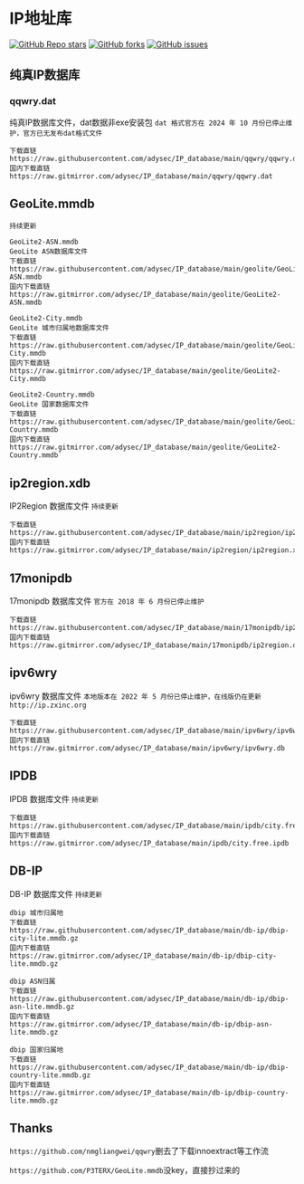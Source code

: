 # IP地址库
<a href="https://github.com/adysec/IP_database/stargazers"><img alt="GitHub Repo stars" src="https://img.shields.io/github/stars/adysec/IP_database?color=yellow&logo=riseup&logoColor=yellow&style=flat-square"></a>
<a href="https://github.com/adysec/IP_database/network/members"><img alt="GitHub forks" src="https://img.shields.io/github/forks/adysec/IP_database?color=orange&style=flat-square"></a>
<a href="https://github.com/adysec/IP_database/issues"><img alt="GitHub issues" src="https://img.shields.io/github/issues/adysec/IP_database?color=red&style=flat-square"></a>

## 纯真IP数据库
### qqwry.dat
纯真IP数据库文件，dat数据非exe安装包
`dat 格式官方在 2024 年 10 月份已停止维护，官方已无发布dat格式文件`
```
下载直链
https://raw.githubusercontent.com/adysec/IP_database/main/qqwry/qqwry.dat
国内下载直链
https://raw.gitmirror.com/adysec/IP_database/main/qqwry/qqwry.dat
```
## GeoLite.mmdb
`持续更新`
```
GeoLite2-ASN.mmdb
GeoLite ASN数据库文件
下载直链
https://raw.githubusercontent.com/adysec/IP_database/main/geolite/GeoLite2-ASN.mmdb
国内下载直链
https://raw.gitmirror.com/adysec/IP_database/main/geolite/GeoLite2-ASN.mmdb

GeoLite2-City.mmdb
GeoLite 城市归属地数据库文件
下载直链
https://raw.githubusercontent.com/adysec/IP_database/main/geolite/GeoLite2-City.mmdb
国内下载直链
https://raw.gitmirror.com/adysec/IP_database/main/geolite/GeoLite2-City.mmdb

GeoLite2-Country.mmdb
GeoLite 国家数据库文件
下载直链
https://raw.githubusercontent.com/adysec/IP_database/main/geolite/GeoLite2-Country.mmdb
国内下载直链
https://raw.gitmirror.com/adysec/IP_database/main/geolite/GeoLite2-Country.mmdb`
```
## ip2region.xdb
IP2Region 数据库文件
`持续更新`
```
下载直链
https://raw.githubusercontent.com/adysec/IP_database/main/ip2region/ip2region.xdb
国内下载直链
https://raw.gitmirror.com/adysec/IP_database/main/ip2region/ip2region.xdb
```
## 17monipdb
17monipdb 数据库文件
`官方在 2018 年 6 月份已停止维护`
```
下载直链
https://raw.githubusercontent.com/adysec/IP_database/main/17monipdb/ip2region.dat
国内下载直链
https://raw.gitmirror.com/adysec/IP_database/main/17monipdb/ip2region.dat
```
## ipv6wry
ipv6wry 数据库文件
`本地版本在 2022 年 5 月份已停止维护，在线版仍在更新 http://ip.zxinc.org`
```
下载直链
https://raw.githubusercontent.com/adysec/IP_database/main/ipv6wry/ipv6wry.db
国内下载直链
https://raw.gitmirror.com/adysec/IP_database/main/ipv6wry/ipv6wry.db
```
## IPDB
IPDB 数据库文件
`持续更新`
```
下载直链
https://raw.githubusercontent.com/adysec/IP_database/main/ipdb/city.free.ipdb
国内下载直链
https://raw.gitmirror.com/adysec/IP_database/main/ipdb/city.free.ipdb
```
## DB-IP
DB-IP 数据库文件
`持续更新`
```
dbip 城市归属地
下载直链
https://raw.githubusercontent.com/adysec/IP_database/main/db-ip/dbip-city-lite.mmdb.gz
国内下载直链
https://raw.gitmirror.com/adysec/IP_database/main/db-ip/dbip-city-lite.mmdb.gz

dbip ASN归属
下载直链
https://raw.githubusercontent.com/adysec/IP_database/main/db-ip/dbip-asn-lite.mmdb.gz
国内下载直链
https://raw.gitmirror.com/adysec/IP_database/main/db-ip/dbip-asn-lite.mmdb.gz

dbip 国家归属地
下载直链
https://raw.githubusercontent.com/adysec/IP_database/main/db-ip/dbip-country-lite.mmdb.gz
国内下载直链
https://raw.gitmirror.com/adysec/IP_database/main/db-ip/dbip-country-lite.mmdb.gz
```
## Thanks
`https://github.com/nmgliangwei/qqwry`删去了下载innoextract等工作流

`https://github.com/P3TERX/GeoLite.mmdb`没key，直接抄过来的
